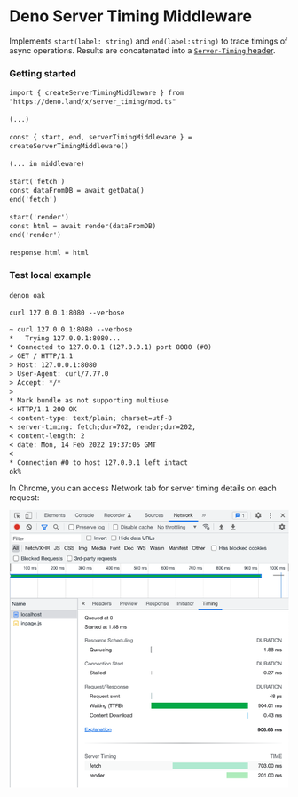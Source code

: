 # Deno Server Timing Middleware

Implements `start(label: string)` and `end(label:string)` to trace timings of async operations. Results are concatenated into a [`Server-Timing` header](https://developer.mozilla.org/en-US/docs/Web/HTTP/Headers/Server-Timing). 

### Getting started

```
import { createServerTimingMiddleware } from "https://deno.land/x/server_timing/mod.ts"

(...)

const { start, end, serverTimingMiddleware } = createServerTimingMiddleware()

(... in middleware)

start('fetch')
const dataFromDB = await getData()
end('fetch')

start('render')
const html = await render(dataFromDB)
end('render')

response.html = html
```

### Test local example

`denon oak`

`curl 127.0.0.1:8080 --verbose`


```
~ curl 127.0.0.1:8080 --verbose
*   Trying 127.0.0.1:8080...
* Connected to 127.0.0.1 (127.0.0.1) port 8080 (#0)
> GET / HTTP/1.1
> Host: 127.0.0.1:8080
> User-Agent: curl/7.77.0
> Accept: */*
>
* Mark bundle as not supporting multiuse
< HTTP/1.1 200 OK
< content-type: text/plain; charset=utf-8
< server-timing: fetch;dur=702, render;dur=202,
< content-length: 2
< date: Mon, 14 Feb 2022 19:37:05 GMT
<
* Connection #0 to host 127.0.0.1 left intact
ok%
```

In Chrome, you can access Network tab for server timing details on each request:

![Chrome Server Timing Header Screenshot](/public/server-timing.png)
